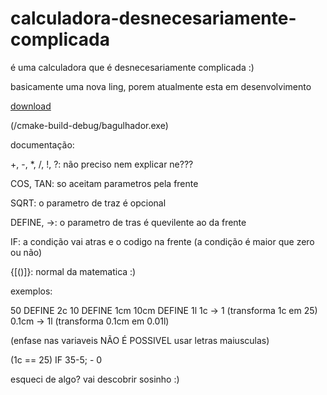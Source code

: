 # calculadora-desnecesariamente-complicada

é uma calculadora que é desnecesariamente complicada :)

basicamente uma nova ling, porem atualmente esta em desenvolvimento

[download](https://github.com/henrique-o-developer/calculadora-desnecesariamente-complicada/raw/master/cmake-build-debug/bagulhador.exe)

(/cmake-build-debug/bagulhador.exe)

documentação:

+, -, *, /, !, ?: não preciso nem explicar ne???

COS, TAN: so aceitam parametros pela frente

SQRT: o parametro de traz é opcional

DEFINE, ->: o parametro de tras é quevilente ao da frente

IF: a condição vai atras e o codigo na frente (a condição é maior que zero ou não)

{[()]}: normal da matematica :)

exemplos:

50 DEFINE 2c
10 DEFINE 1cm
10cm DEFINE 1l
1c -> 1 (transforma 1c em 25)
0.1cm -> 1l (transforma 0.1cm em 0.01l)

(enfase nas variaveis NÃO É POSSIVEL usar letras maiusculas)

(1c == 25) IF 35-5; - 0

esqueci de algo? vai descobrir sosinho :)
